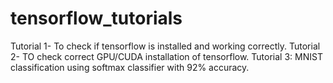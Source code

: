 # tensorflow_tutorials
Tutorial 1- To check if tensorflow is installed and working correctly.
Tutorial 2- TO check correct GPU/CUDA installation of tensorflow.
Tutorial 3: MNIST classification using softmax classifier with 92% accuracy.
